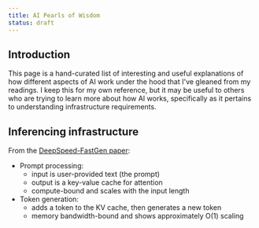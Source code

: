 ```yaml
---
title: AI Pearls of Wisdom
status: draft
---
```


## Introduction

This page is a hand-curated list of interesting and useful explanations of how
different aspects of AI work under the hood that I've gleaned from my readings.
I keep this for my own reference, but it may be useful to others who are trying
to learn more about how AI works, specifically as it pertains to understanding
infrastructure requirements.

## Inferencing infrastructure

From the [DeepSpeed-FastGen paper](https://arxiv.org/abs/2401.08671):

- Prompt processing:
  - input is user-provided text (the prompt)
  - output is a key-value cache for attention
  - compute-bound and scales with the input length
- Token generation:
  - adds a token to the KV cache, then generates a new token
  - memory bandwidth-bound and shows approximately O(1) scaling

